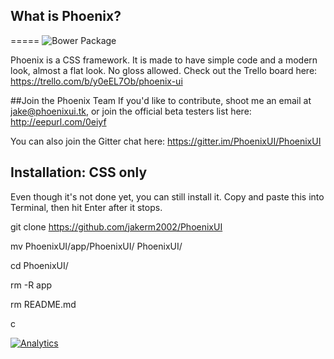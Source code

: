 ## What is Phoenix?
=====
![Bower Package](http://img.shields.io/badge/bower%20install-phoenixui-2ecc71.svg?style=flat)

Phoenix is a CSS framework. It is made to have simple code and a modern look, almost a flat look. No gloss allowed.
Check out the Trello board here: https://trello.com/b/y0eEL7Ob/phoenix-ui

##Join the Phoenix Team
If you'd like to contribute, shoot me an email at jake@phoenixui.tk, or join the official beta testers list here: http://eepurl.com/0eiyf

You can also join the Gitter chat here: https://gitter.im/PhoenixUI/PhoenixUI

## Installation: CSS only
Even though it's not done yet, you can still install it. Copy and paste this into Terminal, then hit Enter after it stops.

git clone https://github.com/jakerm2002/PhoenixUI

mv PhoenixUI/app/PhoenixUI/ PhoenixUI/

cd PhoenixUI/

rm -R app

rm README.md

c

[![Analytics](https://ga-beacon.appspot.com/UA-53505204-2/PhoenixUI/?pixel)](https://github.com/igrigorik/ga-beacon)
